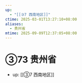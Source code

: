 ```yaml
---
up:
  - "[[③7 西南地区]]"
ctime: 2025-03-01T13:27:10+08:00
aliases:
  - 贵州省
mtime: 2025-09-09T12:37:05+08:00
---
```


# ③73 贵州省

- up: [[③7 西南地区]]
